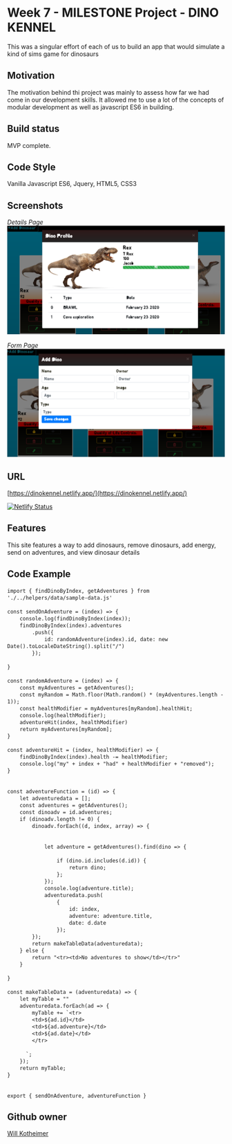 # Week 7 - MILESTONE Project - DINO KENNEL
This was a singular effort of each of us to build an app that would simulate a kind of sims game for dinosaurs

## Motivation
The motivation behind thi project was mainly to assess how far we had come in our development skills. It allowed me to use a lot of the concepts of modular development as well as javascript ES6 in building.

## Build status
MVP complete.

## Code Style
Vanilla Javascript ES6, Jquery, HTML5, CSS3

## Screenshots

*Details Page*
![](./screenshots/dinoScreenCapture.PNG)

*Form Page*
![](./screenshots/AddDinosaur.PNG)

## URL

[https://dinokennel.netlify.app/](https://dinokennel.netlify.app/)

[![Netlify Status](https://api.netlify.com/api/v1/badges/3dc91665-6128-44d8-b9fa-9bf86ea09585/deploy-status)](https://app.netlify.com/sites/dinokennel/deploys)

## Features
This site features a way to add dinosaurs, remove dinosaurs, add energy, send on adventures, and view dinosaur details

## Code Example
```
import { findDinoByIndex, getAdventures } from './../helpers/data/sample-data.js'

const sendOnAdventure = (index) => {
    console.log(findDinoByIndex(index));
    findDinoByIndex(index).adventures
        .push({
            id: randomAdventure(index).id, date: new Date().toLocaleDateString().split("/")
        });

}

const randomAdventure = (index) => {
    const myAdventures = getAdventures();
    const myRandom = Math.floor(Math.random() * (myAdventures.length - 1));
    const healthModifier = myAdventures[myRandom].healthHit;
    console.log(healthModifier);
    adventureHit(index, healthModifier)
    return myAdventures[myRandom];
}

const adventureHit = (index, healthModifier) => {
    findDinoByIndex(index).health -= healthModifier;
    console.log("my" + index + "had" + healthModifier + "removed");
}


const adventureFunction = (id) => {
    let adventuredata = [];
    const adventures = getAdventures();
    const dinoadv = id.adventures;
    if (dinoadv.length != 0) {
        dinoadv.forEach((d, index, array) => {


            let adventure = getAdventures().find(dino => {

                if (dino.id.includes(d.id)) {
                    return dino;
                };
            });
            console.log(adventure.title);
            adventuredata.push(
                {
                    id: index,
                    adventure: adventure.title,
                    date: d.date
                });
        });
        return makeTableData(adventuredata);
    } else {
        return "<tr><td>No adventures to show</td></tr>"
    }

}

const makeTableData = (adventuredata) => {
    let myTable = ""
    adventuredata.forEach(ad => {
        myTable += `<tr>
        <td>${ad.id}</td>
        <td>${ad.adventure}</td>
        <td>${ad.date}</td>
        </tr>
        
      `;
    });
    return myTable;
}


export { sendOnAdventure, adventureFunction }
```
## Github owner

[Will Kotheimer](https://github.com/willkotheimer)

